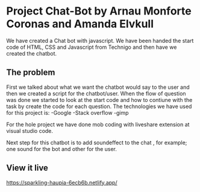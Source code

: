 # Project Chat-Bot by Arnau Monforte Coronas and Amanda Elvkull

We have created a Chat bot with javascript. We have been handed the start code of HTML, CSS and Javascript from Technigo and then have we created the chatbot. 

## The problem
First we talked about what we want the chatbot would say to the user and then we created a script for the chatbot/user. 
When the flow of question was done we started to look at the start code and how to contiune with the task by create the code for each question. 
The technologies we have used for this project is: 
-Google 
-Stack overflow
-gimp 

For the hole project we have done mob coding with liveshare extension at visual studio code. 


Next step for this chatbot is to add soundeffect to the chat , for example; one sound for the bot and other for the user. 


## View it live

https://sparkling-haupia-6ecb6b.netlify.app/

